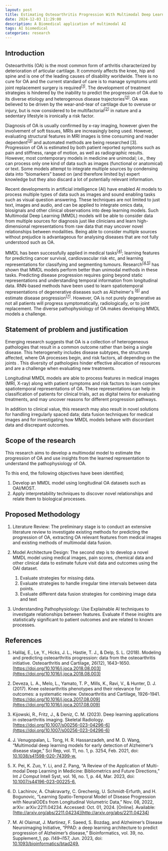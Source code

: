 ```yaml
---
layout: post
title: Estimating Osteoarthritis Progression With Multimodal Deep Learning 
date: 2024-12-03 11:29:00
description: A Biomedical application of multimodal AI 
tags: AI biomedical
categories: research
---
```

## Introduction 
Osteoarthritis (OA) is the most common form of arthritis characterized by deterioration of articular cartilage. It commonly affects the knee, hip and spine and is one of the leading causes of disability worldwide. There is no cure for OA and the current standard of care is to manage symptoms until joint replacement surgery is required<sup>[[1](#1)]</sup>. The development of treatment strategies is hindered by the inability to predict the progression of OA due to its diverse etiology and heterogenous disease trajectories<sup>[[2](#2)]</sup>. OA was believed to be driven by the wear-and-tear of cartilage due to overuse or injury, but is now considered to be multifactorial<sup>[[2](#2)]</sup> in nature and a sedentary lifestyle is ironically a risk factor. 

Diagnosis of OA is usually confirmed by x-ray imaging, however given the involvement of soft tissues, MRIs are increasingly being used. However, evaluating structural features in MRI images is time consuming and reader dependent<sup>[[3](#3)]</sup> and automated methods are being researched [3]. Progression of OA is estimated by both patient reported symptoms such as pain and stiffness, range of motion, as well as radiographic results. However, most contemporary models in medicine are unimodal; i.e., they can process only one kind of data such as images (functional or anatomical) or text. Some models attempt to integrate multiple sources by condensing data into “biomarkers” based on (and therefore limited by) expert knowledge but they also discard a lot of potentially relevant information.  

Recent developments in artificial intelligence (AI) have enabled AI models to process multiple types of data such as images and sound enabling tasks such as visual question answering. These techniques are not limited to just text, images and audio, and can be applied to integrate omics data, biosignals and other clinical observations into deep learning models. Such Multimodal Deep Learning (MMDL) models will be able to consider data from multiple sources for diagnosis just like clinicians and learn high-dimensional representations from raw data that may uncover novel relationships between modalities. Being able to consider multiple sources without prejudice is advantageous for analysing diseases that are not fully understood such as OA.

MMDL has been successfully applied in medical tasks<sup>[[4](#4)]</sup>; learning features for predicting cancer survival, cardiovascular risk etc, and learning representations for classifying and segmenting tumours. Research<sup>[[4,5](#4)]</sup> has shown that MMDL models perform better than unimodal methods in these tasks. Predicting disease progression requires going beyond static representations and understanding temporal information from longitudinal data. RNN-based methods have been used to learn spatiotemporal representations of degenerative diseases such as Alzheimer's <sup>[[6](#6)]</sup> and estimate disease progression<sup>[[7](#7)]</sup>. However, OA is not purely degenerative as not all patients will progress symptomatically, radiologically, or to joint replacement. The diverse pathophysiology  of OA makes developing MMDL models a challenge.

## Statement of problem and justification
Emerging research suggests that OA is a collection of heterogeneous pathologies that result in a common outcome rather than being a single disease. This heterogeneity includes disease subtypes, the structures affected, where OA processes begin, and risk factors, all depending on the joints . This diversity of pathologies hinder effective allocation of resources and are a challenge when evaluating new treatments. 

Longitudinal MMDL models are able to process features in medical images (MRI, X-ray) along with patient symptoms and risk factors to learn complex spatiotemporal representations of OA. These representations can help in classification of patients for clinical trials, act as digital twins for evaluating treatments, and may uncover reasons for  different progression pathways. 

In addition to clinical value, this research may also result in novel solutions for handling irregularly spaced data;  data fusion techniques for medical images and for investigating how MMDL models behave with discordant data and discrepant outcomes.

## Scope of the research
This research aims to develop a multimodal model to estimate the progression of OA and use insights from the learned representation to understand the pathophysiology of OA. 

To this end, the following objectives have been identified;
1. Develop an MMDL model using longitudinal OA datasets such as OAI/MOST. 
2. Apply interpretability techniques to discover novel relationships and relate them to biological processes.  

## Proposed Methodology
1. Literature Review:  The preliminary stage is to conduct an extensive literature review to investigate existing methods for predicting the progression of OA, extracting OA relevant features from medical images and existing methods of multimodal data fusion.

2. Model Architecture Design: The second step is to develop a novel MMDL model using medical images, pain scores, chemical data and other clinical data to estimate future visit data and outcomes using the OAI dataset.
    1. Evaluate strategies for missing data.
    2. Evaluate strategies to handle irregular time intervals between data points.
    3. Evaluate different data fusion strategies for combining image data and text

3. Understanding Pathophysiology: Use Explainable AI techniques to investigate relationships between features. Evaluate if these insights are statistically significant to patient outcomes and are related to known processes.


## References
1. <a name="1"></a> Halilaj, E., Le, Y., Hicks, J. L., Hastie, T. J., & Delp, S. L. (2018). Modeling and predicting osteoarthritis progression: data from the osteoarthritis initiative. Osteoarthritis and Cartilage, 26(12), 1643–1650. [https://doi.org/10.1016/j.joca.2018.08.003](https://doi.org/10.1016/j.joca.2018.08.003)

2. <a name="2"></a> Deveza, L. A., Melo, L., Yamato, T. P., Mills, K., Ravi, V., & Hunter, D. J. (2017). Knee osteoarthritis phenotypes and their relevance for outcomes: a systematic review. Osteoarthritis and Cartilage, 1926–1941. [https://doi.org/10.1016/j.joca.2017.08.009](https://doi.org/10.1016/j.joca.2017.08.009)

3. <a name="3"></a> Kijowski, R., Fritz, J., & Deniz, C. M. (2023). Deep learning applications in osteoarthritis imaging. Skeletal Radiology. [https://doi.org/10.1007/s00256-023-04296-6](https://doi.org/10.1007/s00256-023-04296-6)

4. <a name="4"></a> J. Venugopalan, L. Tong, H. R. Hassanzadeh, and M. D. Wang, “Multimodal deep learning models for early detection of Alzheimer’s disease stage,” Sci Rep, vol. 11, no. 1, p. 3254, Feb. 2021, doi: [10.1038/s41598-020-74399-w.](https://doi.org/10.1038/s41598-020-74399-w.)

5. <a name="5"></a> X. Pei, K. Zuo, Y. Li, and Z. Pang, “A Review of the Application of Multi-modal Deep Learning in Medicine: Bibliometrics and Future Directions,” Int J Comput Intell Syst, vol. 16, no. 1, p. 44, Mar. 2023, doi: [10.1007/s44196-023-00225-6.](https://doi.org/10.1007/s44196-023-00225-6)

6. <a name="6"></a> D. Lachinov, A. Chakravarty, C. Grechenig, U. Schmidt-Erfurth, and H. Bogunovic, “Learning Spatio-Temporal Model of Disease Progression with NeuralODEs from Longitudinal Volumetric Data,” Nov. 08, 2022, arXiv: arXiv:2211.04234. Accessed: Oct. 01, 2024. [Online]. Available: [http://arxiv.org/abs/2211.04234](http://arxiv.org/abs/2211.04234)

7. <a name="7"></a> M. Al Olaimat, J. Martinez, F. Saeed, S. Bozdag, and Alzheimer’s Disease Neuroimaging Initiative, “PPAD: a deep learning architecture to predict progression of Alzheimer’s disease,” Bioinformatics, vol. 39, no. Supplement_1, pp. i149–i157, Jun. 2023, doi: [10.1093/bioinformatics/btad249.](https://doi.org/10.1093/bioinformatics/btad249)

